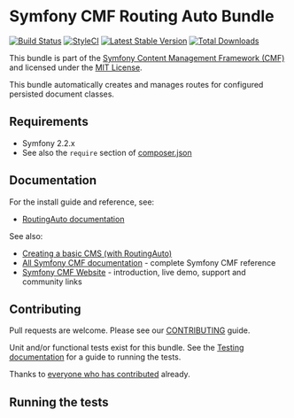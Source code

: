 # Symfony CMF Routing Auto Bundle

[![Build Status](https://travis-ci.org/symfony-cmf/routing-auto-bundle.svg?branch=master)](https://travis-ci.org/symfony-cmf/routing-auto-bundle)
[![StyleCI](https://styleci.io/repos/8671509/shield)](https://styleci.io/repos/8671509)
[![Latest Stable Version](https://poser.pugx.org/symfony-cmf/routing-auto-bundle/version.png)](https://packagist.org/packages/symfony-cmf/routing-auto-bundle)
[![Total Downloads](https://poser.pugx.org/symfony-cmf/routing-auto-bundle/d/total.png)](https://packagist.org/packages/symfony-cmf/routing-auto-bundle)

This bundle is part of the [Symfony Content Management Framework (CMF)](http://cmf.symfony.com/)
and licensed under the [MIT License](LICENSE).


This bundle automatically creates and manages routes for configured persisted
document classes.

## Requirements 

* Symfony 2.2.x
* See also the `require` section of [composer.json](composer.json)

## Documentation

For the install guide and reference, see:

* [RoutingAuto documentation](http://symfony.com/doc/master/cmf/bundles/routing_auto/index.html)

See also:

* [Creating a basic CMS (with RoutingAuto)](http://symfony.com/doc/master/cmf/cookbook/creating_a_cms/index.html)
* [All Symfony CMF documentation](http://symfony.com/doc/master/cmf/index.html) - complete Symfony CMF reference
* [Symfony CMF Website](http://cmf.symfony.com/) - introduction, live demo, support and community links

## Contributing

Pull requests are welcome. Please see our
[CONTRIBUTING](https://github.com/symfony-cmf/symfony-cmf/blob/master/CONTRIBUTING.md)
guide.

Unit and/or functional tests exist for this bundle. See the
[Testing documentation](http://symfony.com/doc/master/cmf/components/testing.html)
for a guide to running the tests.

Thanks to
[everyone who has contributed](https://github.com/symfony-cmf/RoutingAutoBundle/contributors) already.
## Running the tests
